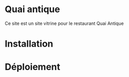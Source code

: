 # Quai antique
Ce site est un site vitrine pour le restaurant Quai Antique

# Installation

# Déploiement
